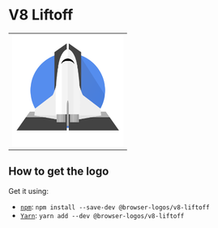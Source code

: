 V8 Liftoff
==========

<!-- markdownlint-disable line-length no-inline-html -->
<table>
    <tr height=230>
        <td>
            <a href="https://github.com/alrra/browser-logos/tree/a9c4b91cd080c29ee78611b97d634fe923d3735d/src/v8-liftoff">
                <img width=220 src="https://raw.githubusercontent.com/alrra/browser-logos/a9c4b91cd080c29ee78611b97d634fe923d3735d/src/v8-liftoff/v8-liftoff.svg?sanitize=true" alt="V8 Liftoff browser logo">
            </a>
        </td>
    </tr>
</table>
<!-- markdownlint-enable line-length no-inline-html -->

How to get the logo
-------------------

Get it using:

* [`npm`][npm]: `npm install --save-dev @browser-logos/v8-liftoff`
* [`Yarn`][yarn]: `yarn add --dev @browser-logos/v8-liftoff`

<!-- Link labels: -->

[npm]: https://www.npmjs.com/
[yarn]: https://yarnpkg.com/
